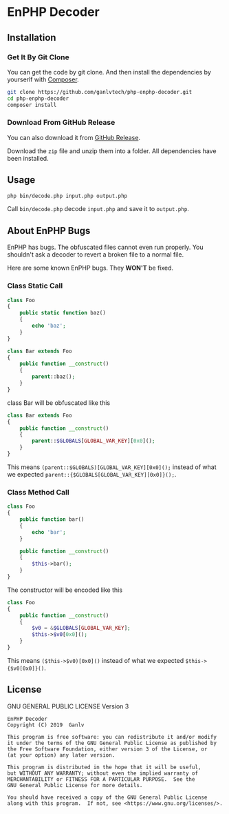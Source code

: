 # EnPHP Decoder

## Installation

### Get It By Git Clone

You can get the code by git clone. And then install the dependencies by yourserlf with [Composer](http://getcomposer.org/).

```bash
git clone https://github.com/ganlvtech/php-enphp-decoder.git
cd php-enphp-decoder
composer install
```

### Download From GitHub Release

You can also download it from [GitHub Release](https://github.com/ganlvtech/php-enphp-decoder/releases).

Download the `zip` file and unzip them into a folder. All dependencies have been installed.

## Usage

```bash
php bin/decode.php input.php output.php
```

Call `bin/decode.php` decode `input.php` and save it to `output.php`.

## About EnPHP Bugs

EnPHP has bugs. The obfuscated files cannot even run properly. You shouldn't ask a decoder to revert a broken file to a normal file.

Here are some known EnPHP bugs. They **WON'T** be fixed.

### Class Static Call

```php
class Foo
{
    public static function baz()
    {
        echo 'baz';
    }
}

class Bar extends Foo
{
    public function __construct()
    {
        parent::baz();
    }
}
```

class Bar will be obfuscated like this

```php
class Bar extends Foo
{
    public function __construct()
    {
        parent::$GLOBALS[GLOBAL_VAR_KEY][0x0]();
    }
}
```

This means `(parent::$GLOBALS)[GLOBAL_VAR_KEY][0x0]();` instead of what we expected `parent::{$GLOBALS[GLOBAL_VAR_KEY][0x0]}();`.

### Class Method Call

```php
class Foo
{
    public function bar()
    {
        echo 'bar';
    }

    public function __construct()
    {
        $this->bar();
    }
}
```

The constructor will be encoded like this

```php
class Foo
{
    public function __construct()
    {
        $v0 = &$GLOBALS[GLOBAL_VAR_KEY];
        $this->$v0[0x0]();
    }
}
```

This means `($this->$v0)[0x0]()` instead of what we expected `$this->{$v0[0x0]}()`.

## License

GNU GENERAL PUBLIC LICENSE Version 3

    EnPHP Decoder
    Copyright (C) 2019  Ganlv

    This program is free software: you can redistribute it and/or modify
    it under the terms of the GNU General Public License as published by
    the Free Software Foundation, either version 3 of the License, or
    (at your option) any later version.

    This program is distributed in the hope that it will be useful,
    but WITHOUT ANY WARRANTY; without even the implied warranty of
    MERCHANTABILITY or FITNESS FOR A PARTICULAR PURPOSE.  See the
    GNU General Public License for more details.

    You should have received a copy of the GNU General Public License
    along with this program.  If not, see <https://www.gnu.org/licenses/>.
